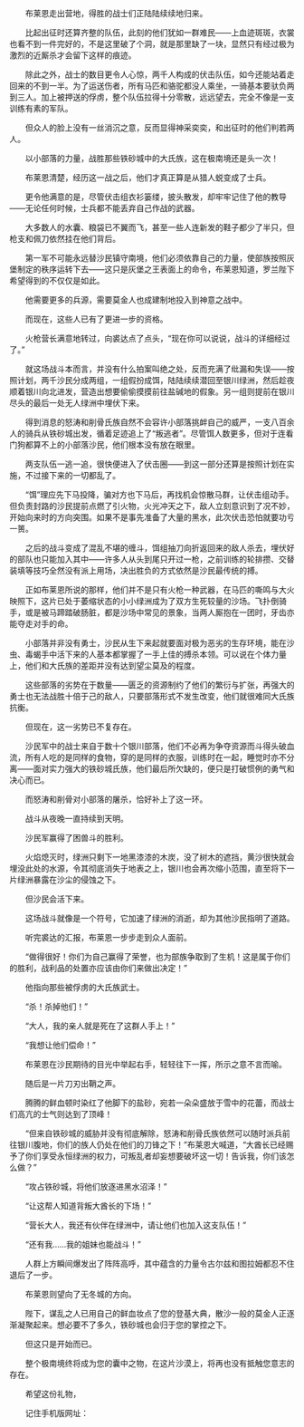 　　布莱恩走出营地，得胜的战士们正陆陆续续地归来。

　　比起出征时还算齐整的队伍，此刻的他们犹如一群难民——上血迹斑斑，衣裳也看不到一件完好的，不是这里破了个洞，就是那里缺了一块，显然只有经过极为激烈的近厮杀才会留下这样的痕迹。

　　除此之外，战士的数目更令人心惊，两千人构成的伏击队伍，如今还能站着走回来的不到一半。为了运送伤者，所有马匹和骆驼都没人乘坐，一骑基本要驮负两到三人。加上被押送的俘虏，整个队伍拉得十分零散，远远望去，完全不像是一支训练有素的军队。

　　但众人的脸上没有一丝消沉之意，反而显得神采奕奕，和出征时的他们判若两人。

　　以小部落的力量，战胜那些铁砂城中的大氏族，这在极南境还是头一次！

　　布莱恩清楚，经历这一战之后，他们才真正算是从猎人蜕变成了士兵。

　　更令他满意的是，尽管伏击组衣衫篓缕，披头散发，却牢牢记住了他的教导——无论任何时候，士兵都不能丢弃自己作战的武器。

　　大多数人的水囊、粮袋已不翼而飞，甚至一些人连新发的鞋子都少了半只，但枪支和佩刀依然挂在他们背后。

　　第一军不可能永远替沙民镇守南境，他们必须依靠自己的力量，使部族按照灰堡制定的秩序运转下去——这只是灰堡之王表面上的命令，布莱恩知道，罗兰陛下希望得到的不仅仅是如此。

　　他需要更多的兵源，需要莫金人也成建制地投入到神意之战中。

　　而现在，这些人已有了更进一步的资格。

　　火枪营长满意地转过，向裘达点了点头，“现在你可以说说，战斗的详细经过了。”

　　就这场战斗本而言，并没有什么拍案叫绝之处，反而充满了纰漏和失误——按照计划，两千沙民分成两组，一组假扮成饵，陆陆续续潜回至银川绿洲，然后趁夜顺着银川向北进发，营造出想要偷偷摸摸前往盐碱地的假象。另一组则提前在银川尽头的最后一处无人绿洲中埋伏下来。

　　得到消息的怒涛和削骨氏族自然不会容许小部落挑衅自己的威严，一支八百余人的骑兵从铁砂城出发，循着足迹追上了“叛逃者”。尽管饵人数更多，但对于连看门狗都算不上的小部落沙民，他们根本没有放在眼里。

　　两支队伍一逃一追，很快便进入了伏击圈——到这一部分还算是按照计划在实施，不过接下来的一切都乱了。

　　“饵”理应先下马投降，骗对方也下马后，再找机会惊散马群，让伏击组动手。但负责封路的沙民提前点燃了引火物，火光冲天之下，敌人立刻意识到了况不妙，开始向来时的方向突围。如果不是事先准备了大量的黑水，此次伏击恐怕就要功亏一篑。

　　之后的战斗变成了混乱不堪的缠斗，饵组抽刀向折返回来的敌人杀去，埋伏好的部队也只能加入其中——许多人从头到尾只开过一枪，之前训练的轮排攒、交替装填等技巧全然没有派上用场，决出胜负的方式依然是沙民最传统的搏。

　　正如布莱恩所说的那样，他们并不是只有火枪一种武器，在马匹的嘶鸣与大火映照下，这片已处于萎缩状态的小小绿洲成为了双方生死较量的沙场。飞扑倒骑手，或是被马蹄踏破肠脏，都是沙场中常见的景象，当两人厮抱在一团时，牙齿亦能夺走对手的命。

　　小部落并非没有勇士，沙民从生下来起就要面对极为恶劣的生存环境，能在沙虫、毒蝎手中活下来的人基本都掌握了一手上佳的搏杀本领。可以说在个体力量上，他们和大氏族的差距并没有达到望尘莫及的程度。

　　这些部落的劣势在于数量——匮乏的资源制约了他们的繁衍与扩张，再强大的勇士也无法战胜十倍于己的敌人，只要部落形式不发生改变，他们就很难同大氏族抗衡。

　　但现在，这一劣势已不复存在。

　　沙民军中的战士来自于数十个银川部落，他们不必再为争夺资源而斗得头破血流，所有人吃的是同样的食物，穿的是同样的衣服，训练时在一起，睡觉时亦不分离——面对实力强大的铁砂城氏族，他们最后所欠缺的，便只是打破惯例的勇气和决心而已。

　　而怒涛和削骨对小部落的屠杀，恰好补上了这一环。

　　战斗从夜晚一直持续到天明。

　　沙民军赢得了困兽斗的胜利。

　　火焰熄灭时，绿洲只剩下一地黑漆漆的木炭，没了树木的遮挡，黄沙很快就会埋没此处的水源，令其彻底消失于地表之上，银川也会再次缩小范围，直至将下一片绿洲暴露在沙尘的侵蚀之下。

　　但沙民会活下来。

　　这场战斗就像是一个符号，它加速了绿洲的消逝，却为其他沙民指明了道路。

　　听完裘达的汇报，布莱恩一步步走到众人面前。

　　“做得很好！你们为自己赢得了荣誉，也为部族争取到了生机！这是属于你们的胜利，战利品的处置亦应该由你们来做出决定！”

　　他指向那些被俘虏的大氏族武士。

　　“杀！杀掉他们！”

　　“大人，我的亲人就是死在了这群人手上！”

　　“我想让他们偿命！”

　　布莱恩在沙民期待的目光中举起右手，轻轻往下一挥，所示之意不言而喻。

　　随后是一片刀刃出鞘之声。

　　腾腾的鲜血顿时染红了他脚下的盐砂，宛若一朵朵盛放于雪中的花蕾，而战士们高亢的士气则达到了顶峰！

　　“但来自铁砂城的威胁并没有彻底解除，怒涛和削骨氏族依然可以随时派兵前往银川腹地，你们的族人仍处在他们的刀锋之下！”布莱恩大喊道，“大酋长已经赐予了你们享受永恒绿洲的权力，可叛乱者却妄想要破坏这一切！告诉我，你们该怎么做？”

　　“攻占铁砂城，将他们放逐进黑水沼泽！”

　　“让这帮人知道背叛大酋长的下场！”

　　“营长大人，我还有伙伴在绿洲中，请让他们也加入这支队伍！”

　　“还有我……我的姐妹也能战斗！”

　　人群上方瞬间爆发出了阵阵高呼，其中蕴含的力量令古尔兹和图拉姆都忍不住退后了一步。

　　布莱恩则望向了无冬城的方向。

　　陛下，谋乱之人已用自己的鲜血妆点了您的登基大典，散沙一般的莫金人正逐渐凝聚起来。想必要不了多久，铁砂城也会归于您的掌控之下。

　　但这只是开始而已。

　　整个极南境终将成为您的囊中之物，在这片沙漠上，将再也没有抵触您意志的存在。

　　希望这份礼物，

　　记住手机版网址：
